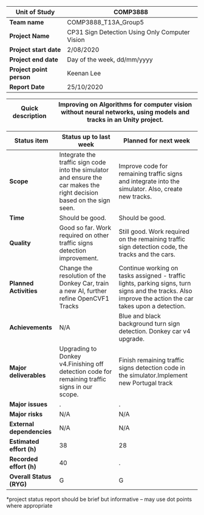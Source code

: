 | **Unit of Study** | COMP3888 |
| --- | --- |
| **Team name** | COMP3888\_T13A\_Group5 |
| **Project Name** | CP31 Sign Detection Using Only Computer Vision |
| **Project start date** | 2/08/2020 |
| **Project end date** | Day of the week, dd/mm/yyyy |
| **Project point person** | Keenan Lee |
| **Report Date** | 25/10/2020 |

| **Quick description** | Improving on Algorithms for computer vision without neural networks, using models and tracks in an Unity project. |
| --- | --- |

| **Status item** | **Status up to last week** | **Planned for next week** |
| --- | --- | --- |
| **Scope** | Integrate the traffic sign code into the simulator and ensure the car makes the right decision based on the sign seen. | Improve code for remaining traffic signs and integrate into the simulator. Also, create new tracks. |
| **Time** | Should be good. | Should be good. |
| **Quality** | Good so far. Work required on other traffic signs detection improvement. | Still good. Work required on the remaining traffic sign detection code, the tracks and the cars. |
| **Planned Activities** | Change the resolution of the Donkey Car, train a new AI, further refine OpenCVF1 Tracks | Continue working on tasks assigned - traffic lights, parking signs, turn signs and the tracks. Also improve the action the car takes upon a detection. |
| **Achievements** | N/A | Blue and black background turn sign detection. Donkey car v4 upgrade. |
| **Major deliverables** | Upgrading to Donkey v4.Finishing off detection code for remaining traffic signs in our scope. | Finish remaining traffic signs detection code in the simulator.Implement new Portugal track |
| **Major issues** | . | . |
| **Major risks** | N/A | N/A |
| **External dependencies** | N/A | N/A |
| **Estimated effort (h)** | 38 | 28 |
| **Recorded effort (h)** | 40 | . |
| **Overall Status (RYG)** | G | G |

\*project status report should be brief but informative – may use dot points where appropriate